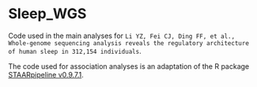 # Sleep_WGS
Code used in the main analyses for ```Li YZ, Fei CJ, Ding FF, et al., Whole-genome sequencing analysis reveals the regulatory architecture of human sleep in 312,154 individuals```.

The code used for association analyses is an adaptation of the R package [STAARpipeline v0.9.7.1](https://github.com/xihaoli/STAARpipeline).
